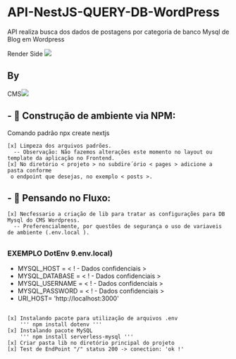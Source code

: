 # API-NestJS-QUERY-DB-WordPress
API realiza busca dos dados de postagens por categoria de banco Mysql de Blog em Wordpress

<div >
  Render Side
  <img src="https://icongr.am/simple/nextjs.svg?size=128&color=currentColor&colored=false" />
  <h2>By</h2>
  CMS<img src="https://icongr.am/simple/wordpress.svg?size=128&color=currentColor&colored=false" />
  
</div>


##

  ## - 🚀 Construção de ambiente via NPM:
    
  Comando padrão npx create nextjs
  
    [x] Limpeza dos arquivos padrões.
      -- Observação: Não fazemos alterações este momento no layout ou template da aplicação no Frontend.
    [x] No diretório < projeto > no subdire´ório < pages > adicione a pasta conforme
     o endpoint que desejas, no exemplo < posts >.
  
  ## - 🌄 Pensando no Fluxo:

    [x] Necfessario a criação de lib para tratar as configurações para DB Mysql do CMS Wordpress.
      -- Preferencialmente, por questões de segurança o uso de variaveis de ambiente (.env.local ).
    
##
  ### EXEMPLO DotEnv 9.env.local)

  - MYSQL_HOST     = < ! - Dados confidenciais  > 
  - MYSQL_DATABASE = < ! - Dados confidenciais  >
  - MYSQL_USERNAME = < ! - Dados confidenciais  >
  - MYSQL_PASSWORD = < ! - Dados confidenciais  >
  - URI_HOST= 'http://localhost:3000' 
##

    [x] Instalando pacote para utilização de arquivos .env
        ''' npm install dotenv '''  
    [x] Instalando pacote MySQL 
        ''' npm install serverless-mysql '''
    [x] Criar pasta lib no diretório principal do projeto
    [x] Test de EndPoint "/" status 200 -> conection: 'ok !'
    